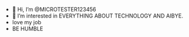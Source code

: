 - 👋 Hi, I’m @MICROTESTER123456
- 👀 I’m interested in EVERYTHING ABOUT TECHNOLOGY AND AIBYE.
- love my job
- BE HUMBLE



<!---
MICROTESTER123456/MICROTESTER123456 is a ✨ special ✨ repository because its `README.md` (this file) appears on your GitHub profile.
You can click the Preview link to take a look at your changes.
--->
